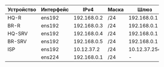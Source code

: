 
|Устройство|Интерфейс     |    IPv4          |Маска      | Шлюз                |
| ----     | ------------ | ---------------- | --------- | ------------------- |  
|HQ-R      |    ens192    |    192.168.0.2   |    /24    |    192.168.0.1      |
 |BR-R      |    ens192    |    192.168.0.3   |    /24    |    192.168.0.1      |
 |HQ-SRV|    ens192    |    192.168.0.4   |    /24    |    192.168.0.1      |
|BR-SRV|    ens192    |    192.168.0.5   |    /24    |    192.168.0.1      |
 |ISP   |    ens192    |    10.12.37.2    |    /24    |    10.12.37.254     |
 | | ens224 | 192.168.0.1 | /24 | - |

